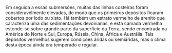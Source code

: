 ﻿Em seguida a essas submersões, muitas das linhas costeiras foram consideravelmente elevadas, de modo que os primeiros depósitos ficaram cobertos por lodo ou xisto. Há também um estrato vermelho de arenito que caracteriza uma das sedimentações devonianas, e esta camada vermelha estende-se sobre grande parte da superfície da Terra, sendo encontrada na América do Norte e Sul, Europa, Rússia, China, África e Austrália. Tais depósitos vermelhos sugerem condições áridas ou semiáridas, mas o clima desta época ainda era temperado e regular.